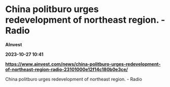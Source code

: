 # China politburo urges redevelopment of northeast region. - Radio
**AInvest**

**2023-10-27 10:41**

**https://www.ainvest.com/news/china-politburo-urges-redevelopment-of-northeast-region-radio-23101000e12f14c180b0e3ce/**

China politburo urges redevelopment of northeast region. - Radio